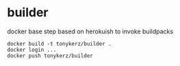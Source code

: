 # builder
docker base step based on herokuish to invoke buildpacks

```
docker build -t tonykerz/builder .
docker login ...
docker push tonykerz/builder
```
